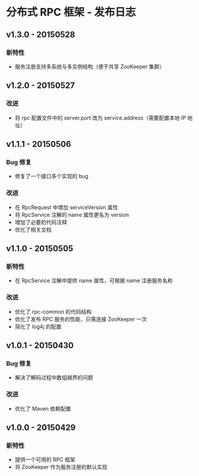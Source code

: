 # 分布式 RPC 框架 - 发布日志

## v1.3.0 - 20150528

### 新特性

- 服务注册支持多系统与多实例结构（便于共享 ZooKeeper 集群）

## v1.2.0 - 20150527

### 改进

- 将 rpc 配置文件中的 server.port 改为 service.address（需要配置本地 IP 地址）

## v1.1.1 - 20150506

### Bug 修复

- 修复了一个接口多个实现的 bug

### 改进

- 在 RpcRequest 中增加 serviceVersion 属性
- 将 RpcService 注解的 name 属性更名为 version
- 增加了必要的代码注释
- 优化了相关文档

## v1.1.0 - 20150505

### 新特性

- 在 RpcService 注解中提供 name 属性，可根据 name 注册服务名称

### 改进

- 优化了 rpc-common 的代码结构
- 优化了发布 RPC 服务的性能，只需连接 ZooKeeper 一次
- 简化了 log4j 的配置

## v1.0.1 - 20150430

### Bug 修复

- 解决了解码过程中数组越界的问题

### 改进

- 优化了 Maven 依赖配置

## v1.0.0 - 20150429

### 新特性

- 提供一个可用的 RPC 框架
- 将 ZooKeeper 作为服务注册的默认实现
